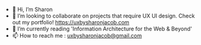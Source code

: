 - 👋 Hi, I’m Sharon
- 👀 I’m looking to collaborate on projects that require UX UI design. Check out my portfolio! https://uxbysharonjacob.com
- 📖 I’m currently reading 'Information Architecture for the Web & Beyond'
- 📫 How to reach me : uxbysharonjacob@gmail.com

<!---
uxbysharon/uxbysharon is a ✨ special ✨ repository because its `README.md` (this file) appears on your GitHub profile.
You can click the Preview link to take a look at your changes.
--->
